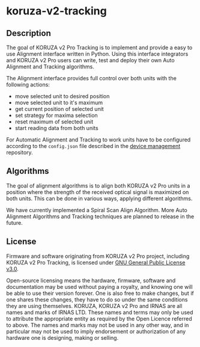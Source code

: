 # koruza-v2-tracking

## Description
The goal of KORUZA v2 Pro Tracking is to implement and provide a easy to use Alignment interface written in Python. Using this interface integrators and KORUZA v2 Pro users can write, test and deploy their own Auto Alignment and Tracking algorithms.

The Alignment interface provides full control over both units with the following actions:
* move selected unit to desired position
* move selected unit to it's maximum
* get current position of selected unit
* set strategy for maxima selection
* reset maximum of selected unit
* start reading data from both units

For Automatic Alignment and Tracking to work units have to be configured according to the `config.json` file described in the [device management](https://github.com/IRNAS/koruza-v2-device-management) repository.

## Algorithms
The goal of alignment algorithms is to align both KORUZA v2 Pro units in a position where the strength of the received optical signal is maximized on both units. This can be done in various ways, applying different algorithms.

We have currently implemented a Spiral Scan Align Algorithm. More Auto Alignment Algorithms and Tracking techniques are planned to release in the future.

## License
Firmware and software originating from KORUZA v2 Pro project, including KORUZA v2 Pro Tracking, is licensed under [GNU General Public License v3.0](https://github.com/IRNAS/koruza-v2-driver/blob/master/LICENSE).

Open-source licensing means the hardware, firmware, software and documentation may be used without paying a royalty, and knowing one will be able to use their version forever. One is also free to make changes, but if one shares these changes, they have to do so under the same conditions they are using themselves. KORUZA, KORUZA v2 Pro and IRNAS are all names and marks of IRNAS LTD. These names and terms may only be used to attribute the appropriate entity as required by the Open Licence referred to above. The names and marks may not be used in any other way, and in particular may not be used to imply endorsement or authorization of any hardware one is designing, making or selling.
